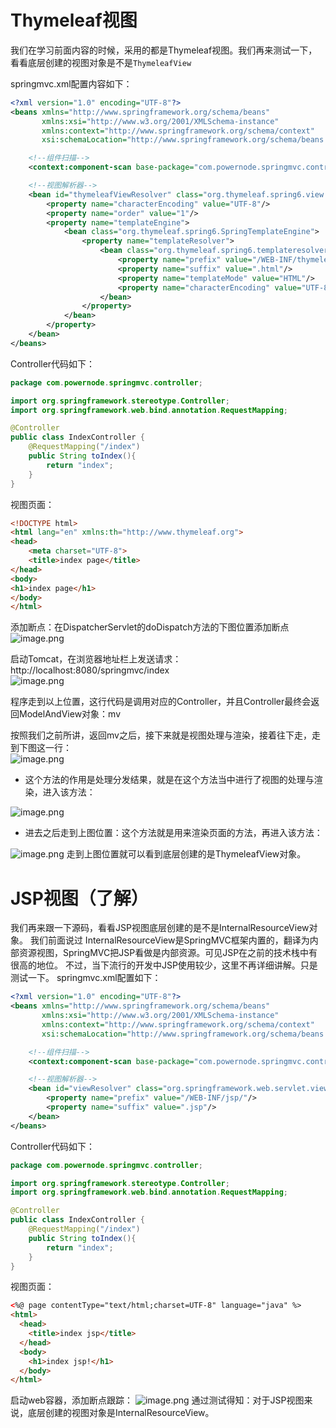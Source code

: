 # Thymeleaf视图
我们在学习前面内容的时候，采用的都是Thymeleaf视图。我们再来测试一下，看看底层创建的视图对象是不是`ThymeleafView`

springmvc.xml配置内容如下：
```xml
<?xml version="1.0" encoding="UTF-8"?>
<beans xmlns="http://www.springframework.org/schema/beans"
       xmlns:xsi="http://www.w3.org/2001/XMLSchema-instance"
       xmlns:context="http://www.springframework.org/schema/context"
       xsi:schemaLocation="http://www.springframework.org/schema/beans http://www.springframework.org/schema/beans/spring-beans.xsd http://www.springframework.org/schema/context https://www.springframework.org/schema/context/spring-context.xsd">

    <!--组件扫描-->
    <context:component-scan base-package="com.powernode.springmvc.controller"/>

    <!--视图解析器-->
    <bean id="thymeleafViewResolver" class="org.thymeleaf.spring6.view.ThymeleafViewResolver">
        <property name="characterEncoding" value="UTF-8"/>
        <property name="order" value="1"/>
        <property name="templateEngine">
            <bean class="org.thymeleaf.spring6.SpringTemplateEngine">
                <property name="templateResolver">
                    <bean class="org.thymeleaf.spring6.templateresolver.SpringResourceTemplateResolver">
                        <property name="prefix" value="/WEB-INF/thymeleaf/"/>
                        <property name="suffix" value=".html"/>
                        <property name="templateMode" value="HTML"/>
                        <property name="characterEncoding" value="UTF-8"/>
                    </bean>
                </property>
            </bean>
        </property>
    </bean>
</beans>
```
Controller代码如下：
```java
package com.powernode.springmvc.controller;

import org.springframework.stereotype.Controller;
import org.springframework.web.bind.annotation.RequestMapping;

@Controller
public class IndexController {
    @RequestMapping("/index")
    public String toIndex(){
        return "index";
    }
}

```
视图页面：
```html
<!DOCTYPE html>
<html lang="en" xmlns:th="http://www.thymeleaf.org">
<head>
    <meta charset="UTF-8">
    <title>index page</title>
</head>
<body>
<h1>index page</h1>
</body>
</html>
```

添加断点：在DispatcherServlet的doDispatch方法的下图位置添加断点  
![image.png](https://cdn.nlark.com/yuque/0/2024/png/21376908/1710835859057-703d8177-8e9c-4a42-9f8d-e36d0bfb1e42.png#averageHue=%23fdfaf8&clientId=u6bedb242-223f-4&from=paste&height=285&id=uc3fe801e&originHeight=285&originWidth=1004&originalType=binary&ratio=1&rotation=0&showTitle=false&size=30503&status=done&style=shadow&taskId=ude602775-dc45-492d-87c4-4dbffb33b0e&title=&width=1004)

启动Tomcat，在浏览器地址栏上发送请求：http://localhost:8080/springmvc/index  
![image.png](https://cdn.nlark.com/yuque/0/2024/png/21376908/1710835931836-b1a27108-f01b-49ad-a5f7-308ad0cf7f8b.png#averageHue=%23f4e5c6&clientId=u6bedb242-223f-4&from=paste&height=229&id=u700a1239&originHeight=229&originWidth=687&originalType=binary&ratio=1&rotation=0&showTitle=false&size=24231&status=done&style=shadow&taskId=u678bf0c4-f009-4d09-b4f0-f8e85aa0634&title=&width=687)

程序走到以上位置，这行代码是调用对应的Controller，并且Controller最终会返回ModelAndView对象：mv

按照我们之前所讲，返回mv之后，接下来就是视图处理与渲染，接着往下走，走到下图这一行：    
![image.png](https://cdn.nlark.com/yuque/0/2024/png/21376908/1710836061330-46ee32ce-5549-4758-85f3-0dd8c0b20079.png#averageHue=%23d5b48c&clientId=u6bedb242-223f-4&from=paste&height=137&id=u28cd67a9&originHeight=137&originWidth=783&originalType=binary&ratio=1&rotation=0&showTitle=false&size=23569&status=done&style=shadow&taskId=ud989316d-b78c-4428-9be1-5122d812f8b&title=&width=783)
* 这个方法的作用是处理分发结果，就是在这个方法当中进行了视图的处理与渲染，进入该方法：

![image.png](https://cdn.nlark.com/yuque/0/2024/png/21376908/1710836134539-34cc0424-ea05-4045-810d-56b063b59fb4.png#averageHue=%23fcfaf8&clientId=u6bedb242-223f-4&from=paste&height=479&id=u73ef7405&originHeight=479&originWidth=816&originalType=binary&ratio=1&rotation=0&showTitle=false&size=90720&status=done&style=shadow&taskId=ufc4f601d-189d-4885-81b4-705d95e7db6&title=&width=816)
* 进去之后走到上图位置：这个方法就是用来渲染页面的方法，再进入该方法：

![image.png](https://cdn.nlark.com/yuque/0/2024/png/21376908/1710836196992-3d3ef841-db8b-4642-aa9a-fa2ffef5ef0e.png#averageHue=%23faf6f4&clientId=u6bedb242-223f-4&from=paste&height=264&id=u048d73aa&originHeight=264&originWidth=580&originalType=binary&ratio=1&rotation=0&showTitle=false&size=52949&status=done&style=shadow&taskId=u56330a98-d26c-4dd5-b182-21f4d11dd0d&title=&width=580)
走到上图位置就可以看到底层创建的是ThymeleafView对象。


# JSP视图（了解）
我们再来跟一下源码，看看JSP视图底层创建的是不是InternalResourceView对象。
我们前面说过 InternalResourceView是SpringMVC框架内置的，翻译为内部资源视图，SpringMVC把JSP看做是内部资源。可见JSP在之前的技术栈中有很高的地位。
不过，当下流行的开发中JSP使用较少，这里不再详细讲解。只是测试一下。
springmvc.xml配置如下：
```xml
<?xml version="1.0" encoding="UTF-8"?>
<beans xmlns="http://www.springframework.org/schema/beans"
       xmlns:xsi="http://www.w3.org/2001/XMLSchema-instance"
       xmlns:context="http://www.springframework.org/schema/context"
       xsi:schemaLocation="http://www.springframework.org/schema/beans http://www.springframework.org/schema/beans/spring-beans.xsd http://www.springframework.org/schema/context https://www.springframework.org/schema/context/spring-context.xsd">

    <!--组件扫描-->
    <context:component-scan base-package="com.powernode.springmvc.controller"/>

    <!--视图解析器-->
    <bean id="viewResolver" class="org.springframework.web.servlet.view.InternalResourceViewResolver">
        <property name="prefix" value="/WEB-INF/jsp/"/>
        <property name="suffix" value=".jsp"/>
    </bean>
</beans>
```
Controller代码如下：
```java
package com.powernode.springmvc.controller;

import org.springframework.stereotype.Controller;
import org.springframework.web.bind.annotation.RequestMapping;

@Controller
public class IndexController {
    @RequestMapping("/index")
    public String toIndex(){
        return "index";
    }
}
```
视图页面：
```html
<%@ page contentType="text/html;charset=UTF-8" language="java" %>
<html>
  <head>
    <title>index jsp</title>
  </head>
  <body>
    <h1>index jsp!</h1>
  </body>
</html>
```

启动web容器，添加断点跟踪：
![image.png](https://cdn.nlark.com/yuque/0/2024/png/21376908/1710836651520-2ea9a9ba-0a71-4f3e-977c-4bce0ddfdcf8.png#averageHue=%23fbf6f5&clientId=u6bedb242-223f-4&from=paste&height=265&id=ua9f75b72&originHeight=265&originWidth=481&originalType=binary&ratio=1&rotation=0&showTitle=false&size=42624&status=done&style=shadow&taskId=u080e28c2-8c70-4da4-a5eb-a62d15d6818&title=&width=481)
通过测试得知：对于JSP视图来说，底层创建的视图对象是InternalResourceView。

